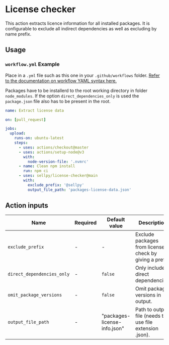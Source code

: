 # License checker

This action extracts licence information for all installed packages. It is configurable to exclude all indirect dependencies as well as excluding by name prefix.

## Usage

### `workflow.yml` Example

Place in a `.yml` file such as this one in your `.github/workflows` folder. [Refer to the documentation on workflow YAML syntax here.](https://help.github.com/en/articles/workflow-syntax-for-github-actions)

Packages have to be installerd to the root working directory in folder `node_modules`. If the option `direct_dependencies_only` is used the `package.json` file also has to be present in the root.

```yaml
name: Extract license data

on: [pull_request]

jobs:
  upload:
    runs-on: ubuntu-latest
    steps:
      - uses: actions/checkout@master
      - uses: actions/setup-node@v3
        with:
          node-version-file: '.nvmrc'
      - name: Clean npm install
        run: npm ci
      - uses: sellpy/license-checker@main
        with:
          exclude_prefix: '@sellpy'
          output_file_path: 'packages-license-data.json'
```
## Action inputs

| Name                       | Required | Default value                | Description |
|----------------------------|----------|------------------------------|-------------|
| `exclude_prefix`           | -        | -                            | Exclude packages from license check by giving a prefix. |
| `direct_dependencies_only` | -        | `false`                      | Only include direct dependencies. |
| `omit_package_versions`    | -        | `false`                      | Omit package versions in output. |
| `output_file_path`         | -        | "packages-license-info.json" | Path to output file (needs to use file extension .json). |

